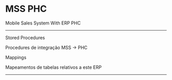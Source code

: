 # MSS PHC
Mobile Sales System With ERP PHC

******************************************************************************

Stored Procedures

Procedures de integração MSS -> PHC

Mappings

Mapeamentos de tabelas relativos a este ERP

******************************************************************************
